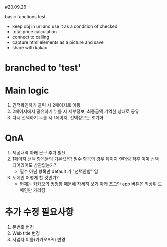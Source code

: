 #20.09.26

basic functions test

- keep obj in url and use it as a condition of checked
- total price calculation
- connect to calling
- capture html elements as a picture and save
- share with kakao

# branched to 'test'

# Main logic

1. 견적확인하기 클릭 시 2페이지로 이동
2. 2페이지에서 공유하기 누를 시 세부정보, 최종금액 기억한 상태로 공유
3. 다시 선택하기 누를 시 1페이지, 선택정보는 초기화

# QnA

1. 제공내역 아래 문구 추가 필요
2. 1페이지 선택 항목들의 기본값은? 필수 항목의 경우 페이지 렌더링 직후 이미 선택되어있어도 상관없는가?
   - 필수 아닌 항목만 default 가 "선택안함" 임
3. 도메인 어떻게 할 것인가?
   - 현재는 카카오의 멍청함 때문에 자세히 보기 아래 조그만 app 버튼은 최상위 도메인만 가리킴

# 추가 수정 필요사항

1. 폰번호 변경
2. Web title 변경
3. 사업자 이름(카카오API) 변경
